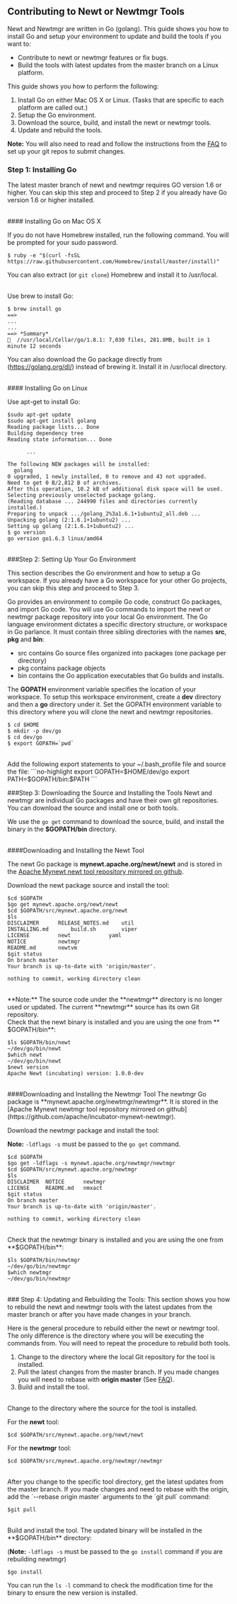 ## Contributing to Newt or Newtmgr Tools
Newt and Newtmgr are written in Go (golang). This guide shows you how to install Go and setup your environment to update and build the tools if you want to: 

* Contribute to newt or newtmgr features or fix bugs.
* Build the tools with latest updates from the master branch on a Linux platform.

This guide shows you how to perform the following:

1. Install Go on either Mac OS X or Linux. (Tasks that are specific to each platform are called out.)
2. Setup the Go environment.
3. Download the source, build, and install the newt or newtmgr tools.
4. Update and rebuild the tools. 

**Note:** You will also need to read and follow the instructions from the [FAQ](/faq/answers/) to set up your git repos to submit changes.


### Step 1: Installing Go 
The latest master branch of newt and newtmgr requires GO version 1.6 or higher. You can skip this step and proceed to Step 2 if you already have Go version 1.6 or higher installed.

<br>
#### Installing Go on Mac OS X

If you do not have Homebrew installed, run the following command. You will be prompted for your sudo password.

```no-highlight
$ ruby -e "$(curl -fsSL https://raw.githubusercontent.com/Homebrew/install/master/install)"
```
You can also extract (or `git clone`) Homebrew and install it to /usr/local.

<br>
Use brew to install Go:
     
```no-highlight
$ brew install go
==> 
...
... 
==> *Summary*
🍺  //usr/local/Cellar/go/1.8.1: 7,030 files, 281.8MB, built in 1 minute 12 seconds
```
You can also download the Go package directly from (https://golang.org/dl/) instead of brewing it. Install it in /usr/local directory.

<br>
#### Installing Go on Linux

Use apt-get to install Go: 
```no-highlight
$sudo apt-get update
$sudo apt-get install golang 
Reading package lists... Done
Building dependency tree       
Reading state information... Done

      ...

The following NEW packages will be installed:
  golang
0 upgraded, 1 newly installed, 0 to remove and 43 not upgraded.
Need to get 0 B/2,812 B of archives.
After this operation, 10.2 kB of additional disk space will be used.
Selecting previously unselected package golang.
(Reading database ... 244990 files and directories currently installed.)
Preparing to unpack .../golang_2%3a1.6.1+1ubuntu2_all.deb ...
Unpacking golang (2:1.6.1+1ubuntu2) ...
Setting up golang (2:1.6.1+1ubuntu2) ...
$ go version
go version go1.6.3 linux/amd64
```
<br>
###Step 2: Setting Up Your Go Environment 

This section describes the Go environment and how to setup a Go workspace. If you already have a Go workspace for your other Go projects, you can skip this step and proceed to Step 3.

Go provides an environment to compile Go code, construct Go packages,  and import Go code.  You will use Go commands to import the newt or newtmgr package repository into your local Go environment.  The Go language environment dictates a specific directory structure, or workspace in Go parlance. It must contain three sibling directories with the names **src**, **pkg** and **bin**: 

* src contains Go source files organized into packages (one package per directory)
* pkg contains package objects
* bin contains the Go application executables that Go builds and installs.

The **GOPATH** environment variable specifies the location of your workspace.  To setup this workspace environment, create a **dev** directory and then a **go** directory under it. Set the GOPATH environment variable to this directory where you will clone the newt and newtmgr repositories.
    
```no-highlight
$ cd $HOME
$ mkdir -p dev/go  
$ cd dev/go
$ export GOPATH=`pwd`
```
<br>
Add the following export statements to your ~/.bash_profile file and source the file:
```no-highlight
export GOPATH=$HOME/dev/go
export PATH=$GOPATH/bin:$PATH
```
<br>

###Step 3: Downloading the Source and Installing the Tools 
Newt and newtmgr are individual Go packages and have their own git repositories. You can download the source and install one or both tools.

We use the `go get` command to download the source, build, and install the binary in the **$GOPATH/bin** directory. 

<br>
####Downloading and Installing the Newt Tool

The newt Go package is **mynewt.apache.org/newt/newt** and is stored in the [Apache Mynewt newt tool repository mirrored on github](https://github.com/apache/incubator-mynewt-newt). 


Download the newt package source and install the tool:

```no-highlight
$cd $GOPATH
$go get mynewt.apache.org/newt/newt
$cd $GOPATH/src/mynewt.apache.org/newt
$ls 
DISCLAIMER		RELEASE_NOTES.md	util
INSTALLING.md		build.sh		viper
LICENSE			newt			yaml
NOTICE			newtmgr
README.md		newtvm
$git status
On branch master
Your branch is up-to-date with 'origin/master'.

nothing to commit, working directory clean
```
<br>
**Note:** The source code under the **newtmgr** directory is no longer used or updated. The current **newtmgr** source has its own Git repository.

<br>
Check that the newt binary is installed and you are using the one from ** $GOPATH/bin**:

```no-highlight
$ls $GOPATH/bin/newt
~/dev/go/bin/newt
$which newt
~/dev/go/bin/newt
$newt version
Apache Newt (incubating) version: 1.0.0-dev
```
<br>
####Downloading and Installing the Newtmgr Tool
The newtmgr Go package is **mynewt.apache.org/newtmgr/newtmgr**. It is stored in the [Apache Mynewt newtmgr tool repository mirrored on github](https://github.com/apache/incubator-mynewt-newtmgr).

Download the newtmgr package and install the tool:

**Note:** `-ldflags -s` must be passed to the `go get` command.

```no-highlight
$cd $GOPATH
$go get -ldflags -s mynewt.apache.org/newtmgr/newtmgr
$cd $GOPATH/src/mynewt.apache.org/newtmgr
$ls
DISCLAIMER	NOTICE		newtmgr
LICENSE		README.md	nmxact
$git status
On branch master
Your branch is up-to-date with 'origin/master'.

nothing to commit, working directory clean
```
<br>
Check that the newtmgr binary is installed and you are using the one from **$GOPATH/bin**:

```no-highlight
$ls $GOPATH/bin/newtmgr
~/dev/go/bin/newtmgr
$which newtmgr
~/dev/go/bin/newtmgr
```
<br>
### Step 4: Updating and Rebuilding the Tools:
This section shows you how to rebuild the newt and newtmgr tools with the latest updates from the master branch or after you have made changes in your branch. 

Here is the general procedure to rebuild either the newt or newtmgr tool. The only difference is the directory where you will be executing the commands from. You will need to repeat the procedure to rebuild both tools.

1. Change to the directory where the local Git repository for the tool is installed.
2. Pull the latest changes from the master branch. If you made changes you will need to rebase with **origin master** (See [FAQ](/faq/answers/)).
3. Build and install the tool.

<br>
Change to the directory where the source for the tool is installed.

For the  **newt** tool:
```no-highlight
$cd $GOPATH/src/mynewt.apache.org/newt/newt
```

For the **newtmgr** tool:
```no-highlight
$cd $GOPATH/src/mynewt.apache.org/newtmgr/newtmgr
```
<br>
After you change to the specific tool directory, get the latest updates from the master branch.  If you made changes and need to rebase with the origin, add the `--rebase origin master` arguments to the  `git pull` command:

```no-highlight
$git pull 
```

<br>
Build and install the tool. The updated binary will be installed in the **$GOPATH/bin** directory: 

(**Note:** `-ldflags -s` must be passed to the `go install` command if you are rebuilding newtmgr)

```no-highlight
$go install
```
You can run the `ls -l` command to check the modification time for the binary to ensure the new version is installed. 
